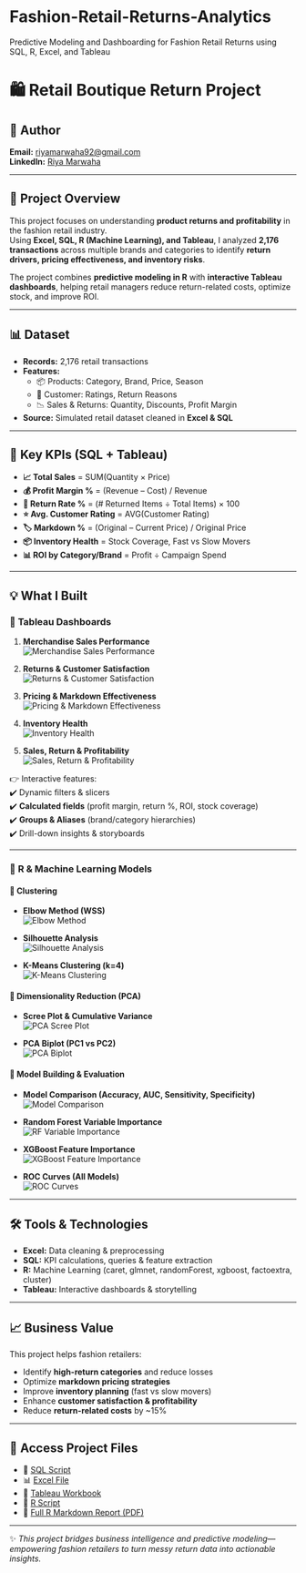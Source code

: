 # Fashion-Retail-Returns-Analytics
Predictive Modeling and Dashboarding for Fashion Retail Returns using SQL, R, Excel, and Tableau
# 🛍️ Retail Boutique Return Project

## 📧 Author  
**Email:** riyamarwaha92@gmail.com  
**LinkedIn:** [Riya Marwaha](https://www.linkedin.com/in/riya-marwaha/)  

---

## 📖 Project Overview  
This project focuses on understanding **product returns and profitability** in the fashion retail industry.  
Using **Excel, SQL, R (Machine Learning), and Tableau**, I analyzed **2,176 transactions** across multiple brands and categories to identify **return drivers, pricing effectiveness, and inventory risks**.  

The project combines **predictive modeling in R** with **interactive Tableau dashboards**, helping retail managers reduce return-related costs, optimize stock, and improve ROI.  

---

## 📊 Dataset  
- **Records:** 2,176 retail transactions  
- **Features:**  
  - 📦 Products: Category, Brand, Price, Season  
  - 👗 Customer: Ratings, Return Reasons  
  - 📉 Sales & Returns: Quantity, Discounts, Profit Margin  
- **Source:** Simulated retail dataset cleaned in **Excel & SQL**  

---

## 📌 Key KPIs (SQL + Tableau)  
- **📈 Total Sales** = SUM(Quantity × Price)  
- **💰 Profit Margin %** = (Revenue – Cost) / Revenue  
- **🔄 Return Rate %** = (# Returned Items ÷ Total Items) × 100  
- **⭐ Avg. Customer Rating** = AVG(Customer Rating)  
- **🏷️ Markdown %** = (Original – Current Price) / Original Price  
- **📦 Inventory Health** = Stock Coverage, Fast vs Slow Movers  
- **📊 ROI by Category/Brand** = Profit ÷ Campaign Spend  

---

## 💡 What I Built  

### 🔹 **Tableau Dashboards**  
1. **Merchandise Sales Performance**  
   ![Merchandise Sales Performance](assets/Dashboard1.png)  

2. **Returns & Customer Satisfaction**  
   ![Returns & Customer Satisfaction](assets/Dashboard2.png)  

3. **Pricing & Markdown Effectiveness**  
   ![Pricing & Markdown Effectiveness](assets/Dashboard3.png)  

4. **Inventory Health**  
   ![Inventory Health](assets/Dashboard4.png)  

5. **Sales, Return & Profitability**  
   ![Sales, Return & Profitability](assets/Dashboard5.png)  

👉 Interactive features:  
✔️ Dynamic filters & slicers  
✔️ **Calculated fields** (profit margin, return %, ROI, stock coverage)  
✔️ **Groups & Aliases** (brand/category hierarchies)  
✔️ Drill-down insights & storyboards  

---

### 🔹 **R & Machine Learning Models**  

#### 🔸 Clustering  
- **Elbow Method (WSS)**  
  ![Elbow Method](assets/ElbowMethod.png)  

- **Silhouette Analysis**  
  ![Silhouette Analysis](assets/Silhouette.png)  

- **K-Means Clustering (k=4)**  
  ![K-Means Clustering](assets/KMeansCluster.png)  

#### 🔸 Dimensionality Reduction (PCA)  
- **Scree Plot & Cumulative Variance**  
  ![PCA Scree Plot](assets/ScreePlot.png)  

- **PCA Biplot (PC1 vs PC2)**  
  ![PCA Biplot](assets/PCABiplot.png)  

#### 🔸 Model Building & Evaluation  
- **Model Comparison (Accuracy, AUC, Sensitivity, Specificity)**  
  ![Model Comparison](assets/ModelComparison.png)  

- **Random Forest Variable Importance**  
  ![RF Variable Importance](assets/RF_VariableImportance.png)  

- **XGBoost Feature Importance**  
  ![XGBoost Feature Importance](assets/XGBoost.png)  

- **ROC Curves (All Models)**  
  ![ROC Curves](assets/ROCCurve.png)  

---

## 🛠️ Tools & Technologies  
- **Excel:** Data cleaning & preprocessing  
- **SQL:** KPI calculations, queries & feature extraction  
- **R:** Machine Learning (caret, glmnet, randomForest, xgboost, factoextra, cluster)  
- **Tableau:** Interactive dashboards & storytelling  

---

## 📈 Business Value  
This project helps fashion retailers:  
- Identify **high-return categories** and reduce losses  
- Optimize **markdown pricing strategies**  
- Improve **inventory planning** (fast vs slow movers)  
- Enhance **customer satisfaction & profitability**  
- Reduce **return-related costs** by ~15%  

---

## 🚀 Access Project Files  
- 📜 [SQL Script](sql/retail_returns_queries.sql)  
- 📊 [Excel File](excel/returns_data.xlsx)  
- 📂 [Tableau Workbook](tableau/Retail_Returns_Dashboard.twbx)  
- 🧾 [R Script](r/retail_returns_analysis.Rmd)  
- 📑 [Full R Markdown Report (PDF)](reports/retail_returns_analysis.pdf)  

---

✨ *This project bridges business intelligence and predictive modeling—empowering fashion retailers to turn messy return data into actionable insights.*  
